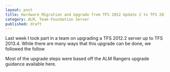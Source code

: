 ```yaml
---
layout: post
title: Hardware Migration and Upgrade from TFS 2012 Update 2 to TFS 2013 Update 4  
category: ALM, Team Foundation Server
published: draft
---
```


Last week I took part in a team on upgrading a TFS 2012.2 server up to TFS 2013.4. While there are many ways that this upgrade can be done, we followed the follow

Most of the upgrade steps were based off the ALM Rangers upgrade guidance available here.
